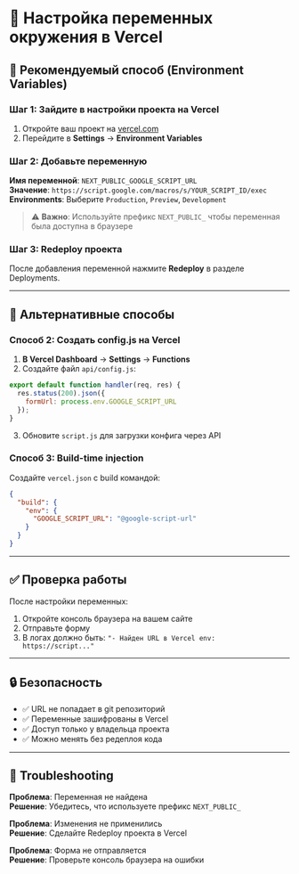 # 🔐 Настройка переменных окружения в Vercel

## 🎯 **Рекомендуемый способ (Environment Variables)**

### Шаг 1: Зайдите в настройки проекта на Vercel

1. Откройте ваш проект на [vercel.com](https://vercel.com)
2. Перейдите в **Settings** → **Environment Variables**

### Шаг 2: Добавьте переменную

**Имя переменной**: `NEXT_PUBLIC_GOOGLE_SCRIPT_URL`  
**Значение**: `https://script.google.com/macros/s/YOUR_SCRIPT_ID/exec`  
**Environments**: Выберите `Production`, `Preview`, `Development`

> ⚠️ **Важно**: Используйте префикс `NEXT_PUBLIC_` чтобы переменная была доступна в браузере

### Шаг 3: Redeploy проекта

После добавления переменной нажмите **Redeploy** в разделе Deployments.

---

## 🔧 **Альтернативные способы**

### Способ 2: Создать config.js на Vercel

1. **В Vercel Dashboard** → **Settings** → **Functions**
2. Создайте файл `api/config.js`:

```javascript
export default function handler(req, res) {
  res.status(200).json({
    formUrl: process.env.GOOGLE_SCRIPT_URL
  });
}
```

3. Обновите `script.js` для загрузки конфига через API

### Способ 3: Build-time injection

Создайте `vercel.json` с build командой:

```json
{
  "build": {
    "env": {
      "GOOGLE_SCRIPT_URL": "@google-script-url"
    }
  }
}
```

---

## ✅ **Проверка работы**

После настройки переменных:

1. Откройте консоль браузера на вашем сайте
2. Отправьте форму
3. В логах должно быть: `"- Найден URL в Vercel env: https://script..."`

---

## 🔒 **Безопасность**

- ✅ URL не попадает в git репозиторий
- ✅ Переменные зашифрованы в Vercel
- ✅ Доступ только у владельца проекта
- ✅ Можно менять без редеплоя кода

---

## 🐛 **Troubleshooting**

**Проблема**: Переменная не найдена  
**Решение**: Убедитесь, что используете префикс `NEXT_PUBLIC_`

**Проблема**: Изменения не применились  
**Решение**: Сделайте Redeploy проекта в Vercel

**Проблема**: Форма не отправляется  
**Решение**: Проверьте консоль браузера на ошибки 